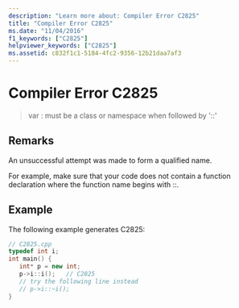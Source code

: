 ```yaml
---
description: "Learn more about: Compiler Error C2825"
title: "Compiler Error C2825"
ms.date: "11/04/2016"
f1_keywords: ["C2825"]
helpviewer_keywords: ["C2825"]
ms.assetid: c832f1c1-5184-4fc2-9356-12b21daa7af3
---
```

# Compiler Error C2825

> var : must be a class or namespace when followed by '::'

## Remarks

An unsuccessful attempt was made to form a qualified name.

For example, make sure that your code does not contain a function declaration where the function name begins with ::.

## Example

The following example generates C2825:

```cpp
// C2825.cpp
typedef int i;
int main() {
   int* p = new int;
   p->i::i();   // C2825
   // try the following line instead
   // p->i::~i();
}
```
